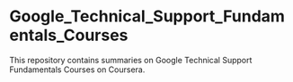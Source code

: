 # Google_Technical_Support_Fundamentals_Courses
This repository contains summaries on Google Technical Support Fundamentals Courses on Coursera. 
